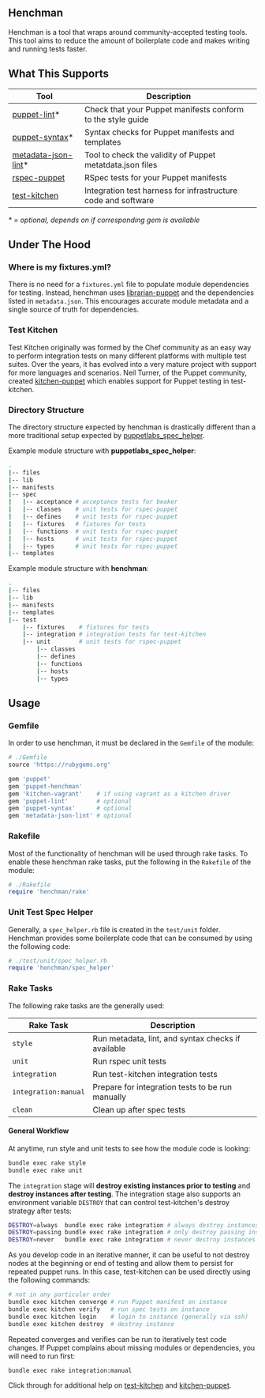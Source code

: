 Henchman
--------

Henchman is a tool that wraps around community-accepted testing tools. This tool aims to reduce the amount of boilerplate code and makes writing and running tests faster.

What This Supports
------------------

| Tool | Description |
| ---- | ----------- |
| [puppet-lint](https://github.com/rodjek/puppet-lint)* | Check that your Puppet manifests conform to the style guide |
| [puppet-syntax](https://github.com/gds-operations/puppet-syntax)* | Syntax checks for Puppet manifests and templates |
| [metadata-json-lint](https://github.com/voxpupuli/metadata-json-lint)* | Tool to check the validity of Puppet metatdata.json files |
| [rspec-puppet](https://github.com/rodjek/rspec-puppet) | RSpec tests for your Puppet manifests |
| [test-kitchen](https://github.com/test-kitchen/test-kitchen) | Integration test harness for infrastructure code and software |

_\* = optional, depends on if corresponding gem is available_

Under The Hood
--------------

### Where is my fixtures.yml?

There is no need for a `fixtures.yml` file to populate module dependencies for testing. Instead, henchman uses [librarian-puppet](https://github.com/rodjek/librarian-puppet) and the dependencies listed in `metadata.json`. This encourages accurate module metadata and a single source of truth for dependencies.

### Test Kitchen

Test Kitchen originally was formed by the Chef community as an easy way to perform integration tests on many different platforms with multiple test suites. Over the years, it has evolved into a very mature project with support for more languages and scenarios. Neil Turner, of the Puppet community, created [kitchen-puppet](https://github.com/neillturner/kitchen-puppet) which enables support for Puppet testing in test-kitchen.

### Directory Structure

The directory structure expected by henchman is drastically different than a more traditional setup expected by [puppetlabs\_spec\_helper](https://github.com/puppetlabs/puppetlabs_spec_helper).

Example module structure with **puppetlabs\_spec\_helper**:

```bash
.
|-- files
|-- lib
|-- manifests
|-- spec
|   |-- acceptance # acceptance tests for beaker
|   |-- classes    # unit tests for rspec-puppet
|   |-- defines    # unit tests for rspec-puppet
|   |-- fixtures   # fixtures for tests
|   |-- functions  # unit tests for rspec-puppet
|   |-- hosts      # unit tests for rspec-puppet
|   |-- types      # unit tests for rspec-puppet
|-- templates
```

Example module structure with **henchman**:

```bash
.
|-- files
|-- lib
|-- manifests
|-- templates
|-- test
    |-- fixtures    # fixtures for tests
    |-- integration # integration tests for test-kitchen
    |-- unit        # unit tests for rspec-puppet
        |-- classes
        |-- defines
        |-- functions
        |-- hosts
        |-- types
```

Usage
-----

### Gemfile

In order to use henchman, it must be declared in the `Gemfile` of the module:

```ruby
# ./Gemfile
source 'https://rubygems.org'

gem 'puppet'
gem 'puppet-henchman'    
gem 'kitchen-vagrant'    # if using vagrant as a kitchen driver
gem 'puppet-lint'        # optional
gem 'puppet-syntax'      # optional
gem 'metadata-json-lint' # optional
```

### Rakefile

Most of the functionality of henchman will be used through rake tasks. To enable these henchman rake tasks, put the following in the `Rakefile` of the module:

```ruby
# ./Rakefile
require 'henchman/rake'
```

### Unit Test Spec Helper

Generally, a `spec_helper.rb` file is created in the `test/unit` folder. Henchman provides some boilerplate code that can be consumed by using the following code:

```ruby
# ./test/unit/spec_helper.rb
require 'henchman/spec_helper'
```

### Rake Tasks

The following rake tasks are the generally used:

| Rake Task | Description |
| --------- | ----------- |
| `style` | Run metadata, lint, and syntax checks if available |
| `unit` | Run rspec unit tests |
| `integration` | Run test-kitchen integration tests |
| `integration:manual` | Prepare for integration tests to be run manually |
| `clean` | Clean up after spec tests |

#### General Workflow

At anytime, run style and unit tests to see how the module code is looking:

```bash
bundle exec rake style
bundle exec rake unit
```

The `integration` stage will **destroy existing instances prior to testing** and **destroy instances after testing**. The integration stage also supports an environment variable `DESTROY` that can control test-kitchen's destroy strategy after tests:

```bash
DESTROY=always  bundle exec rake integration # always destroy instances after tests (default)
DESTROY=passing bundle exec rake integration # only destroy passing instances after tests
DESTROY=never   bundle exec rake integration # never destroy instances after tests
```

As you develop code in an iterative manner, it can be useful to not destroy nodes at the beginning or end of testing and allow them to persist for repeated puppet runs. In this case, test-kitchen can be used directly using the following commands:

```bash
# not in any particular order
bundle exec kitchen converge # run Puppet manifest on instance
bundle exec kitchen verify   # run spec tests on instance
bundle exec kitchen login    # login to instance (generally via ssh)
bundle exec kitchen destroy  # destroy instance
```

Repeated converges and verifies can be run to iteratively test code changes. If Puppet complains about missing modules or dependencies, you will need to run first:

```bash
bundle exec rake integration:manual
```

Click through for additional help on [test-kitchen](https://github.com/test-kitchen/test-kitchen) and [kitchen-puppet](https://github.com/neillturner/kitchen-puppet).
